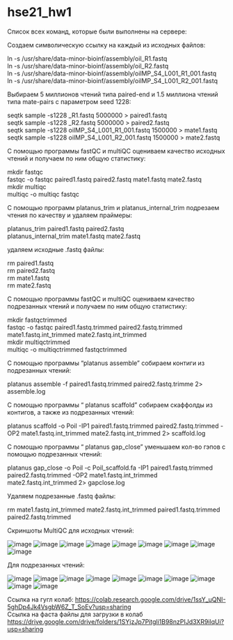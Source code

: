 # hse21_hw1
Список всех команд, которые были выполнены на сервере:

Создаем символическую ссылку на каждый из исходных файлов:

ln -s /usr/share/data-minor-bioinf/assembly/oil_R1.fastq\
ln -s /usr/share/data-minor-bioinf/assembly/oil_R2.fastq\
ln -s /usr/share/data-minor-bioinf/assembly/oilMP_S4_L001_R1_001.fastq\
ln -s /usr/share/data-minor-bioinf/assembly/oilMP_S4_L001_R2_001.fastq

Выбираем 5 миллионов чтений типа paired-end и 1.5 миллиона чтений типа mate-pairs с параметром seed 1228:

seqtk sample -s1228 _R1.fastq 5000000 > paired1.fastq\
seqtk sample -s1228 _R2.fastq 5000000 > paired2.fastq\
seqtk sample -s1228 oilMP_S4_L001_R1_001.fastq 1500000 > mate1.fastq\
seqtk sample -s1228 oilMP_S4_L001_R2_001.fastq 1500000 > mate2.fastq

С помощью программы fastQC и multiQC оцениваем качество исходных чтений и получаем по ним общую статистику:

mkdir fastqc\
fastqc -o fastqc paired1.fastq paired2.fastq mate1.fastq mate2.fastq\
mkdir multiqc\
multiqc -o multiqc fastqc

С помощью программ platanus_trim и platanus_internal_trim подрезаем чтения по качеству и удаляем праймеры:

platanus_trim paired1.fastq paired2.fastq\
platanus_internal_trim mate1.fastq mate2.fastq

удаляем исходные .fastq файлы:

rm paired1.fastq\
rm paired2.fastq\
rm mate1.fastq\
rm mate2.fastq

С помощью программы fastQC и multiQC оцениваем качество подрезанных чтений и получаем по ним общую статистику:

mkdir fastqctrimmed\
fastqc -o fastqc paired1.fastq.trimmed paired2.fastq.trimmed mate1.fastq.int_trimmed mate2.fastq.int_trimmed\
mkdir multiqctrimmed\
multiqc -o multiqctrimmed fastqctrimmed

С помощью программы “platanus assemble” собираем контиги из подрезанных чтений:

platanus assemble -f paired1.fastq.trimmed paired2.fastq.trimme 2> assemble.log

С помощью программы “ platanus scaffold” собираем скаффолды из контигов, а также из подрезанных чтений:

platanus scaffold -o Poil -IP1 paired1.fastq.trimmed paired2.fastq.trimmed -OP2 mate1.fastq.int_trimmed mate2.fastq.int_trimmed 2> scaffold.log

С помощью программы “ platanus gap_close” уменьшаем кол-во гэпов с помощью подрезанных чтений:

platanus gap_close -o Poil -c Poil_scaffold.fa -IP1 paired1.fastq.trimmed paired2.fastq.trimmed  -OP2 mate1.fastq.int_trimmed mate2.fastq.int_trimmed 2> gapclose.log

Удаляем подрезанные  .fastq файлы:

rm mate1.fastq.int_trimmed  mate2.fastq.int_trimmed  paired1.fastq.trimmed  paired2.fastq.trimmed

Скриншоты MultiQC для исходных чтений:

![image](https://user-images.githubusercontent.com/92381120/138922729-068f371a-f6cf-4941-bbd4-d14db21c0f93.png)
![image](https://user-images.githubusercontent.com/92381120/138923019-ccb9bb7b-0820-4a1e-9687-d27beaff829a.png)
![image](https://user-images.githubusercontent.com/92381120/138923243-5e9b3721-8186-4b4f-a527-d3575d0f4eb2.png)
![image](https://user-images.githubusercontent.com/92381120/138923305-0fbeebd8-aec7-4770-acfd-b067e86a70e7.png)
![image](https://user-images.githubusercontent.com/92381120/138923518-f6eab05d-b9cc-4699-91c3-89174ad76336.png)
![image](https://user-images.githubusercontent.com/92381120/138923589-d82a85fb-94ab-4796-b314-bb8c977238b1.png)
![image](https://user-images.githubusercontent.com/92381120/138923712-0e5af16e-d779-44cd-a4b9-0fe7f17db51a.png)
![image](https://user-images.githubusercontent.com/92381120/138923854-1121e02e-fa17-4b33-92bc-5f41807507b3.png)
![image](https://user-images.githubusercontent.com/92381120/138923903-825f93dd-7811-46fd-82e9-320c28bd5de9.png)

Для подрезанных чтений:

![image](https://user-images.githubusercontent.com/92381120/138931806-539cc0ec-0f10-4b01-9ab8-94303c4dd7d9.png)
![image](https://user-images.githubusercontent.com/92381120/138931874-c32dc1ec-5a27-42e5-8d85-cee10228b8b3.png)
![image](https://user-images.githubusercontent.com/92381120/138931953-5d33b12f-47fe-470c-b979-aedebdd1b19a.png)
![image](https://user-images.githubusercontent.com/92381120/138931997-1c95aeb2-8477-465a-bca5-be7014172292.png)
![image](https://user-images.githubusercontent.com/92381120/138932078-c6db8410-8cb4-401d-b212-9451caacc8b3.png)
![image](https://user-images.githubusercontent.com/92381120/138932130-0b57611a-6af7-4f04-879f-e024957b6cec.png)
![image](https://user-images.githubusercontent.com/92381120/138932183-2e1f52ba-795b-4f11-a836-a6795ed47d07.png)
![image](https://user-images.githubusercontent.com/92381120/138932242-cb046a51-d37b-4af3-8d65-6cd6080f0b89.png)
![image](https://user-images.githubusercontent.com/92381120/138932391-9b7eadf4-84d8-496c-800f-58ad282ac38b.png)
![image](https://user-images.githubusercontent.com/92381120/138932465-c3db5e0c-20ab-4579-bfb8-64a3478ba41c.png)

Ссылка на гугл колаб: https://colab.research.google.com/drive/1ssY_uQNI-5ghDp4Jk4VsgbW6Z_T_SoEv?usp=sharing \
Ссылка на фаста файлы для загрузки в колаб https://drive.google.com/drive/folders/1SYjzJp7Pitgli1B98nzPIJd3XR9ilqUi?usp=sharing

